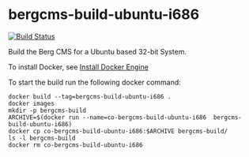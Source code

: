 # bergcms-build-ubuntu-i686
[![Build Status](https://travis-ci.org/leutloff/bergcms-build-ubuntu-i686.png)](https://travis-ci.org/leutloff/bergcms-build-ubuntu-i686)

Build the Berg CMS for a Ubuntu based 32-bit System.

To install Docker, see [Install Docker Engine](https://docs.docker.com/engine/installation)

To start the build run the following docker command:

    docker build --tag=bergcms-build-ubuntu-i686 .
    docker images
    mkdir -p bergcms-build
    ARCHIVE=$(docker run --name=co-bergcms-build-ubuntu-i686  bergcms-build-ubuntu-i686)
    docker cp co-bergcms-build-ubuntu-i686:$ARCHIVE bergcms-build/ 
    ls -l bergcms-build
    docker rm co-bergcms-build-ubuntu-i686
